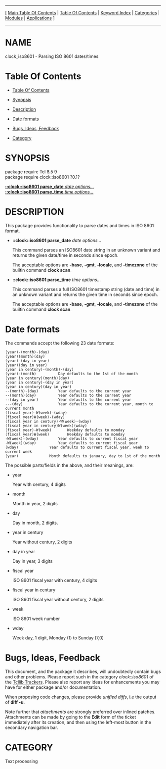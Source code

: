 
[//000000001]: # (clock\_iso8601 \- Date/Time Utilities)
[//000000002]: # (Generated from file 'iso8601\.man' by tcllib/doctools with format 'markdown')
[//000000003]: # (clock\_iso8601\(n\) 0\.1 tcllib "Date/Time Utilities")

<hr> [ <a href="../../../../toc.md">Main Table Of Contents</a> &#124; <a
href="../../../toc.md">Table Of Contents</a> &#124; <a
href="../../../../index.md">Keyword Index</a> &#124; <a
href="../../../../toc0.md">Categories</a> &#124; <a
href="../../../../toc1.md">Modules</a> &#124; <a
href="../../../../toc2.md">Applications</a> ] <hr>

# NAME

clock\_iso8601 \- Parsing ISO 8601 dates/times

# <a name='toc'></a>Table Of Contents

  - [Table Of Contents](#toc)

  - [Synopsis](#synopsis)

  - [Description](#section1)

  - [Date formats](#section2)

  - [Bugs, Ideas, Feedback](#section3)

  - [Category](#category)

# <a name='synopsis'></a>SYNOPSIS

package require Tcl 8\.5 9  
package require clock::iso8601 ?0\.1?  

[__::clock::iso8601 parse\_date__ *date* *options\.\.\.*](#1)  
[__::clock::iso8601 parse\_time__ *time* *options\.\.\.*](#2)  

# <a name='description'></a>DESCRIPTION

This package provides functionality to parse dates and times in ISO 8601 format\.

  - <a name='1'></a>__::clock::iso8601 parse\_date__ *date* *options\.\.\.*

    This command parses an ISO8601 date string in an unknown variant and returns
    the given date/time in seconds since epoch\.

    The acceptable options are __\-base__, __\-gmt__, __\-locale__, and
    __\-timezone__ of the builtin command __clock scan__\.

  - <a name='2'></a>__::clock::iso8601 parse\_time__ *time* *options\.\.\.*

    This command parses a full ISO8601 timestamp string \(date and time\) in an
    unknown variant and returns the given time in seconds since epoch\.

    The acceptable options are __\-base__, __\-gmt__, __\-locale__, and
    __\-timezone__ of the builtin command __clock scan__\.

# <a name='section2'></a>Date formats

The commands accept the following 23 date formats:

    (year)-(month)-(day)
    (year)(month)(day)
    (year)-(day in year)
    (year)(day in year)
    (year in century)-(month)-(day)
    (year)-(month)			Day defaults to the 1st of the month
    (year in century)(month)(day)
    (year in century)-(day in year)
    (year in century)(day in year)
    --(month)-(day)			Year defaults to the current year
    --(month)(day)			Year defaults to the current year
    --(day in year)			Year defaults to the current year
    ---(day)  		        Year defaults to the current year, month to current month
    (fiscal year)-W(week)-(wday)
    (fiscal year)W(week)-(wday)
    (fiscal year in century)-W(week)-(wday)
    (fiscal year in century)W(week)(wday)
    (fiscal year)-W(week)		Weekday defaults to monday
    (fiscal year)W(week)		Weekday defaults to monday
    -W(week)-(wday)			Year defaults to current fiscal year
    -W(week)(wday)			Year defaults to current fiscal year
    (wday)				Year defaults to current fiscal year, week to current week
    (year)				Month defaults to january, day to 1st of the month

The possible parts/fields in the above, and their meanings, are:

  - year

    Year with century, 4 digits

  - month

    Month in year, 2 digits

  - day

    Day in month, 2 digits\.

  - year in century

    Year without century, 2 digits

  - day in year

    Day in year, 3 digits

  - fiscal year

    ISO 8601 fiscal year with century, 4 digits

  - fiscal year in century

    ISO 8601 fiscal year without century, 2 digits

  - week

    ISO 8601 week number

  - wday

    Week day, 1 digit, Monday \(1\) to Sunday \(7,0\)

# <a name='section3'></a>Bugs, Ideas, Feedback

This document, and the package it describes, will undoubtedly contain bugs and
other problems\. Please report such in the category *clock::iso8601* of the
[Tcllib Trackers](http://core\.tcl\.tk/tcllib/reportlist)\. Please also report
any ideas for enhancements you may have for either package and/or documentation\.

When proposing code changes, please provide *unified diffs*, i\.e the output of
__diff \-u__\.

Note further that *attachments* are strongly preferred over inlined patches\.
Attachments can be made by going to the __Edit__ form of the ticket
immediately after its creation, and then using the left\-most button in the
secondary navigation bar\.

# <a name='category'></a>CATEGORY

Text processing
